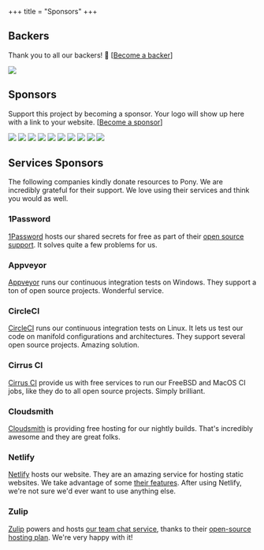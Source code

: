 +++
title = "Sponsors"
+++

## Backers

Thank you to all our backers! 🙏 [[Become a backer](https://opencollective.com/ponyc#backer)]

<a href="https://opencollective.com/ponyc#backers" target="_blank"><img src="https://opencollective.com/ponyc/backers.svg?width=890"></a>


## Sponsors

Support this project by becoming a sponsor. Your logo will show up here with a link to your website. [[Become a sponsor](https://opencollective.com/ponyc#sponsor)]

<a href="https://opencollective.com/ponyc/sponsor/0/website" target="_blank"><img src="https://opencollective.com/ponyc/sponsor/0/avatar.svg"></a>
<a href="https://opencollective.com/ponyc/sponsor/1/website" target="_blank"><img src="https://opencollective.com/ponyc/sponsor/1/avatar.svg"></a>
<a href="https://opencollective.com/ponyc/sponsor/2/website" target="_blank"><img src="https://opencollective.com/ponyc/sponsor/2/avatar.svg"></a>
<a href="https://opencollective.com/ponyc/sponsor/3/website" target="_blank"><img src="https://opencollective.com/ponyc/sponsor/3/avatar.svg"></a>
<a href="https://opencollective.com/ponyc/sponsor/4/website" target="_blank"><img src="https://opencollective.com/ponyc/sponsor/4/avatar.svg"></a>
<a href="https://opencollective.com/ponyc/sponsor/5/website" target="_blank"><img src="https://opencollective.com/ponyc/sponsor/5/avatar.svg"></a>
<a href="https://opencollective.com/ponyc/sponsor/6/website" target="_blank"><img src="https://opencollective.com/ponyc/sponsor/6/avatar.svg"></a>
<a href="https://opencollective.com/ponyc/sponsor/7/website" target="_blank"><img src="https://opencollective.com/ponyc/sponsor/7/avatar.svg"></a>
<a href="https://opencollective.com/ponyc/sponsor/8/website" target="_blank"><img src="https://opencollective.com/ponyc/sponsor/8/avatar.svg"></a>
<a href="https://opencollective.com/ponyc/sponsor/9/website" target="_blank"><img src="https://opencollective.com/ponyc/sponsor/9/avatar.svg"></a>

## Services Sponsors
The following companies kindly donate resources to Pony. We are incredibly grateful for their support. We love using their services and think you would as well.

### 1Password

[1Password](https://1password.com) hosts our shared secrets for free as part of their [open source support](https://github.com/1Password/1password-teams-open-source). It solves quite a few problems for us.

### Appveyor

[Appveyor](https://www.appveyor.com/) runs our continuous integration tests on Windows. They support a ton of open source projects. Wonderful service.

### CircleCI

[CircleCI](https://circleci.com/) runs our continuous integration tests on Linux. It lets us test our code on manifold configurations and architectures. They support several open source projects. Amazing solution.

### Cirrus CI

[Cirrus CI](https://cirrus-ci.org/) provide us with free services to run our FreeBSD and MacOS CI jobs, like they do to all open source projects. Simply brilliant.

### Cloudsmith

[Cloudsmith](https://cloudsmith.io/) is providing free hosting for our nightly builds. That's incredibly awesome and they are great folks.

### Netlify

[Netlify](https://www.netlify.com/) hosts our website. They are an amazing service for hosting static websites. We take advantage of some [their features](https://www.netlify.com/features/). After using Netlify, we're not sure we'd ever want to use anything else.

### Zulip

[Zulip](https://zulipchat.com/) powers and hosts [our team chat service](https://ponylang.zulipchat.com/), thanks to their [open-source hosting plan](https://zulipchat.com/for/open-source/). We're very happy with it!

